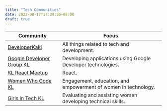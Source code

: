 ```yaml
---
title: "Tech Communities"
date: 2022-08-17T17:34:56+08:00
draft: true
---
```


| Community                                                                        | Focus                                                          |
| -------------------------------------------------------------------------------- | -------------------------------------------------------------- |
| [DeveloperKaki](https://www.facebook.com/groups/797518550594060)                 | All things related to tech and development.                    |
| [Google Developer Group KL](https://www.facebook.com/GDGKualaLumpur)             | Developing applications using Google Developer technologies.   |
| [KL React Meetup](https://www.facebook.com/klreact/)                             | React.                                                         |
| [Women Who Code KL](https://www.facebook.com/womenwhocodekl/)                    | Engagement, education, and empowerment of women in technology. |
| [Girls in Tech KL](https://www.linkedin.com/company/girls-in-tech-kuala-lumpur/) | Evaluating and assisting women developing technical skills.    |

